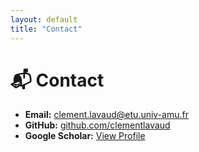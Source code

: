 ```yaml
---
layout: default
title: "Contact"
---
```


# 📬 Contact

- **Email:** clement.lavaud@etu.univ-amu.fr
- **GitHub:** [github.com/clementlavaud](https://github.com/clementlavaud)   
- **Google Scholar:** [View Profile](https://scholar.google.com)  
